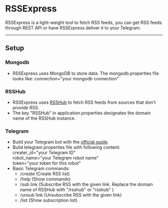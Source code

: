 # RSSExpress

RSSExpress is a light-weight tool to fetch RSS feeds, you can get RSS feeds through REST API or have RSSExpress deliver it to your Telegram.

---

## Setup
### Mongodb
- RSSExpress uses MongoDB to store data.
The mongodb.properties file looks like:
connection="your mongodb connection"

### RSSHub
- RSSExpress uses [RSSHub](https://github.com/DIYgod/RSSHub) to fetch RSS feeds from sources that don't provide RSS.
- The key "RSSHub" in application.properties designates the domain name of the RSSHub instance.
### Telegram
- Build your Telegram bot with the [official guide](https://core.telegram.org/bots).
- Build telegram.properties file with following content:<br />
  creater_id="your Telegram ID"<br />
  robot_name="your Telegram robot name"<br />
  token="your token for this robot"
- Basic Telegram commands:
    - /create (Create RSS list)
    - /help (Show commands)
    - /sub link (Subscribe RSS with the given link. Replace the domain name of RSSHub with "/rsshub" or "rsshub" )
    - /unsub link (Unsubscribe RSS with the given link)
    - /list (Show subscription list)
